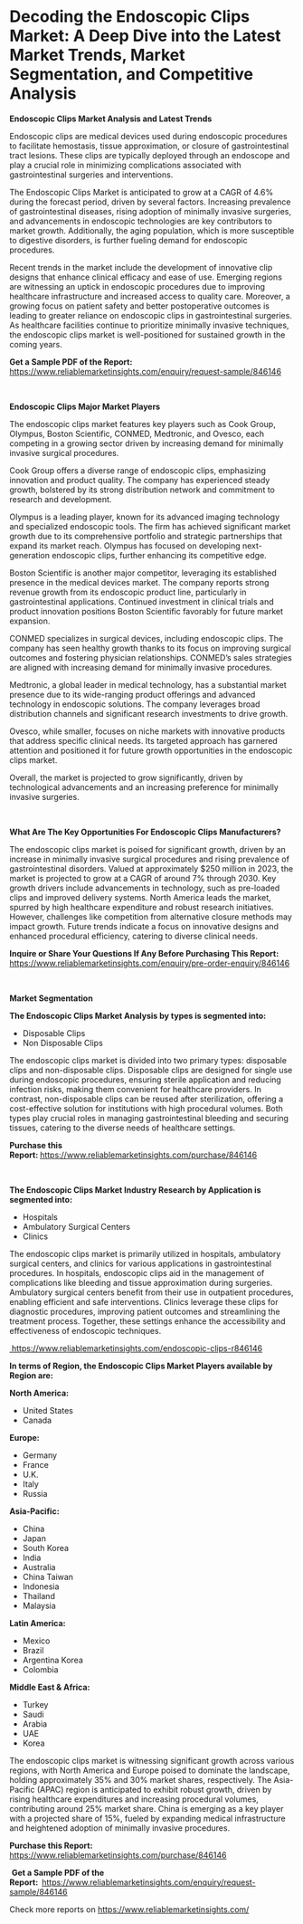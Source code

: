 <p><h1>Decoding the Endoscopic Clips Market: A Deep Dive into the Latest Market Trends, Market Segmentation, and Competitive Analysis</h1></p><p><strong>Endoscopic Clips Market Analysis and Latest Trends</strong></p>
<p><p>Endoscopic clips are medical devices used during endoscopic procedures to facilitate hemostasis, tissue approximation, or closure of gastrointestinal tract lesions. These clips are typically deployed through an endoscope and play a crucial role in minimizing complications associated with gastrointestinal surgeries and interventions.</p><p>The Endoscopic Clips Market is anticipated to grow at a CAGR of 4.6% during the forecast period, driven by several factors. Increasing prevalence of gastrointestinal diseases, rising adoption of minimally invasive surgeries, and advancements in endoscopic technologies are key contributors to market growth. Additionally, the aging population, which is more susceptible to digestive disorders, is further fueling demand for endoscopic procedures.</p><p>Recent trends in the market include the development of innovative clip designs that enhance clinical efficacy and ease of use. Emerging regions are witnessing an uptick in endoscopic procedures due to improving healthcare infrastructure and increased access to quality care. Moreover, a growing focus on patient safety and better postoperative outcomes is leading to greater reliance on endoscopic clips in gastrointestinal surgeries. As healthcare facilities continue to prioritize minimally invasive techniques, the endoscopic clips market is well-positioned for sustained growth in the coming years.</p></p>
<p><strong>Get a Sample PDF of the Report:&nbsp;</strong> <a href="https://www.reliablemarketinsights.com/enquiry/request-sample/846146?utm_campaign=2531&utm_medium=2&utm_source=Github&utm_content=ia&utm_term=04032025&utm_id=endoscopic-clips">https://www.reliablemarketinsights.com/enquiry/request-sample/846146</a></p>
<p>&nbsp;</p>
<p><strong>Endoscopic Clips Major Market Players</strong></p>
<p><p>The endoscopic clips market features key players such as Cook Group, Olympus, Boston Scientific, CONMED, Medtronic, and Ovesco, each competing in a growing sector driven by increasing demand for minimally invasive surgical procedures.</p><p>Cook Group offers a diverse range of endoscopic clips, emphasizing innovation and product quality. The company has experienced steady growth, bolstered by its strong distribution network and commitment to research and development. </p><p>Olympus is a leading player, known for its advanced imaging technology and specialized endoscopic tools. The firm has achieved significant market growth due to its comprehensive portfolio and strategic partnerships that expand its market reach. Olympus has focused on developing next-generation endoscopic clips, further enhancing its competitive edge.</p><p>Boston Scientific is another major competitor, leveraging its established presence in the medical devices market. The company reports strong revenue growth from its endoscopic product line, particularly in gastrointestinal applications. Continued investment in clinical trials and product innovation positions Boston Scientific favorably for future market expansion.</p><p>CONMED specializes in surgical devices, including endoscopic clips. The company has seen healthy growth thanks to its focus on improving surgical outcomes and fostering physician relationships. CONMED’s sales strategies are aligned with increasing demand for minimally invasive procedures.</p><p>Medtronic, a global leader in medical technology, has a substantial market presence due to its wide-ranging product offerings and advanced technology in endoscopic solutions. The company leverages broad distribution channels and significant research investments to drive growth.</p><p>Ovesco, while smaller, focuses on niche markets with innovative products that address specific clinical needs. Its targeted approach has garnered attention and positioned it for future growth opportunities in the endoscopic clips market.</p><p>Overall, the market is projected to grow significantly, driven by technological advancements and an increasing preference for minimally invasive surgeries.</p></p>
<p>&nbsp;</p>
<p><strong>What Are The Key Opportunities For Endoscopic Clips Manufacturers?</strong></p>
<p><p>The endoscopic clips market is poised for significant growth, driven by an increase in minimally invasive surgical procedures and rising prevalence of gastrointestinal disorders. Valued at approximately $250 million in 2023, the market is projected to grow at a CAGR of around 7% through 2030. Key growth drivers include advancements in technology, such as pre-loaded clips and improved delivery systems. North America leads the market, spurred by high healthcare expenditure and robust research initiatives. However, challenges like competition from alternative closure methods may impact growth. Future trends indicate a focus on innovative designs and enhanced procedural efficiency, catering to diverse clinical needs.</p></p>
<p><strong>Inquire or Share Your Questions If Any Before Purchasing This Report:</strong> <a href="https://www.reliablemarketinsights.com/enquiry/pre-order-enquiry/846146?utm_campaign=2531&utm_medium=2&utm_source=Github&utm_content=ia&utm_term=04032025&utm_id=endoscopic-clips">https://www.reliablemarketinsights.com/enquiry/pre-order-enquiry/846146</a></p>
<p>&nbsp;</p>
<p><strong>Market Segmentation</strong></p>
<p><strong>The Endoscopic Clips Market Analysis by types is segmented into:</strong></p>
<p><ul><li>Disposable Clips</li><li>Non Disposable Clips</li></ul></p>
<p><p>The endoscopic clips market is divided into two primary types: disposable clips and non-disposable clips. Disposable clips are designed for single use during endoscopic procedures, ensuring sterile application and reducing infection risks, making them convenient for healthcare providers. In contrast, non-disposable clips can be reused after sterilization, offering a cost-effective solution for institutions with high procedural volumes. Both types play crucial roles in managing gastrointestinal bleeding and securing tissues, catering to the diverse needs of healthcare settings.</p></p>
<p><strong>Purchase this Report:&nbsp;</strong><a href="https://www.reliablemarketinsights.com/purchase/846146?utm_campaign=2531&utm_medium=2&utm_source=Github&utm_content=ia&utm_term=04032025&utm_id=endoscopic-clips">https://www.reliablemarketinsights.com/purchase/846146</a></p>
<p>&nbsp;</p>
<p><strong>The Endoscopic Clips Market Industry Research by Application is segmented into:</strong></p>
<p><ul><li>Hospitals</li><li>Ambulatory Surgical Centers</li><li>Clinics</li></ul></p>
<p><p>The endoscopic clips market is primarily utilized in hospitals, ambulatory surgical centers, and clinics for various applications in gastrointestinal procedures. In hospitals, endoscopic clips aid in the management of complications like bleeding and tissue approximation during surgeries. Ambulatory surgical centers benefit from their use in outpatient procedures, enabling efficient and safe interventions. Clinics leverage these clips for diagnostic procedures, improving patient outcomes and streamlining the treatment process. Together, these settings enhance the accessibility and effectiveness of endoscopic techniques.</p></p>
<p><a href="https://www.reliablemarketinsights.com/endoscopic-clips-r846146?utm_campaign=2531&utm_medium=2&utm_source=Github&utm_content=ia&utm_term=04032025&utm_id=endoscopic-clips">&nbsp;https://www.reliablemarketinsights.com/endoscopic-clips-r846146</a></p>
<p><strong>In terms of Region, the Endoscopic Clips Market Players available by Region are:</strong></p>
<p>
    <p> <strong> North America: </strong>
        <ul>
            <li>United States</li>
            <li>Canada</li>
        </ul>
        </p> 
    <p> <strong> Europe: </strong>
        <ul>
            <li>Germany</li>
            <li>France</li>
            <li>U.K.</li>
            <li>Italy</li>
            <li>Russia</li>
        </ul>
        </p> 
    <p> <strong> Asia-Pacific: </strong>
        <ul>
            <li>China</li>
            <li>Japan</li>
            <li>South Korea</li>
            <li>India</li>
            <li>Australia</li>
            <li>China Taiwan</li>
            <li>Indonesia</li>
            <li>Thailand</li>
            <li>Malaysia</li>
        </ul>
        </p> 
    <p> <strong> Latin America: </strong>
        <ul>
            <li>Mexico</li>
            <li>Brazil</li>
            <li>Argentina Korea</li>
            <li>Colombia</li>
        </ul>
        </p> 
    <p> <strong> Middle East & Africa: </strong>
        <ul>
            <li>Turkey</li>
            <li>Saudi</li>
            <li>Arabia</li>
            <li>UAE</li>
            <li>Korea</li>
        </ul>
    </p>
    </p>
<p><p>The endoscopic clips market is witnessing significant growth across various regions, with North America and Europe poised to dominate the landscape, holding approximately 35% and 30% market shares, respectively. The Asia-Pacific (APAC) region is anticipated to exhibit robust growth, driven by rising healthcare expenditures and increasing procedural volumes, contributing around 25% market share. China is emerging as a key player with a projected share of 15%, fueled by expanding medical infrastructure and heightened adoption of minimally invasive procedures.</p></p>
<p><strong>Purchase this Report: </strong><a href="https://www.reliablemarketinsights.com/purchase/846146?utm_campaign=2531&utm_medium=2&utm_source=Github&utm_content=ia&utm_term=04032025&utm_id=endoscopic-clips">https://www.reliablemarketinsights.com/purchase/846146</a></p>
<p>&nbsp;<strong>Get a Sample PDF of the Report:&nbsp;&nbsp;</strong><a href="https://www.reliablemarketinsights.com/enquiry/request-sample/846146?utm_campaign=2531&utm_medium=2&utm_source=Github&utm_content=ia&utm_term=04032025&utm_id=endoscopic-clips">https://www.reliablemarketinsights.com/enquiry/request-sample/846146</a></p>
<p><strong></strong></p>
<p>Check more reports on <a href="https://www.reliablemarketinsights.com/?utm_campaign=2531&utm_medium=2&utm_source=Github&utm_content=ia&utm_term=04032025&utm_id=endoscopic-clips">https://www.reliablemarketinsights.com/</a></p>